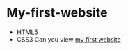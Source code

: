 # My-first-website
- HTML5
- CSS3
Can you view [my first website](https://viktoria-web-dev.github.io/my-first-website/index.html)
